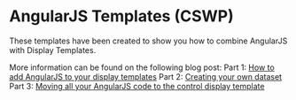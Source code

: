 AngularJS Templates (CSWP)
================

These templates have been created to show you how to combine AngularJS with Display Templates.

More information can be found on the following blog post: 
Part 1: [How to add AngularJS to your display templates](http://www.eliostruyf.com/how-to-add-angularjs-to-your-display-templates/ "How to add AngularJS to your display templates")
Part 2: [Creating your own dataset](http://www.eliostruyf.com/creating-your-own-dataset-for-angularjs-display-templates/ "Creating your own dataset")
Part 3: [Moving all your AngularJS code to the control display template](http://www.eliostruyf.com/moving-angularjs-code-control-display-template/ "Moving all your AngularJS code to the control display template")